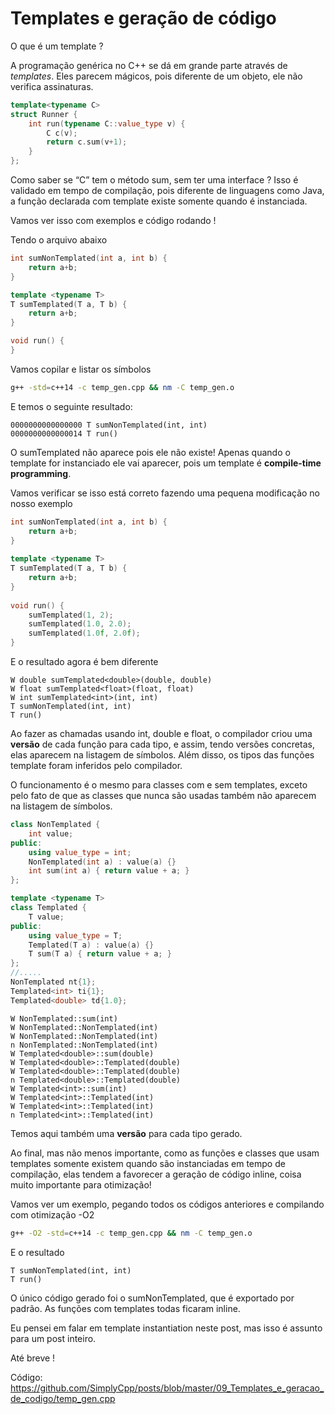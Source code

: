 # Templates e geração de código

O que é um template ?

A programação genérica no C++ se dá em grande parte através de *templates*. Eles parecem mágicos, pois diferente de um objeto, ele não verifica assinaturas.

```cpp
template<typename C>
struct Runner {
	int run(typename C::value_type v) {
		C c(v);
		return c.sum(v+1);
	}
};
```

Como saber se “C” tem o método sum, sem ter uma interface ?
 Isso é validado em tempo de compilação, pois diferente de linguagens  como Java, a função declarada com template existe somente quando é  instanciada.

Vamos ver isso com exemplos e código rodando !

Tendo o arquivo abaixo

```cpp
int sumNonTemplated(int a, int b) {
	return a+b;
}

template <typename T>
T sumTemplated(T a, T b) {
	return a+b;
}

void run() {
}
```

Vamos copilar e listar os símbolos

```bash
g++ -std=c++14 -c temp_gen.cpp && nm -C temp_gen.o
```

E temos o seguinte resultado:

```
0000000000000000 T sumNonTemplated(int, int)
0000000000000014 T run()
```

O sumTemplated não aparece pois ele não existe! Apenas quando o template for instanciado ele vai aparecer, pois um template é **compile-time programming**.

Vamos verificar se isso está correto fazendo uma pequena modificação no nosso exemplo

```cpp
int sumNonTemplated(int a, int b) {
	return a+b;
}
 
template <typename T>
T sumTemplated(T a, T b) {
	return a+b;
}
 
void run() {
	sumTemplated(1, 2);
	sumTemplated(1.0, 2.0);
	sumTemplated(1.0f, 2.0f);
}
```

E o resultado agora é bem diferente

```
W double sumTemplated<double>(double, double)
W float sumTemplated<float>(float, float)
W int sumTemplated<int>(int, int)
T sumNonTemplated(int, int)
T run()
```

Ao fazer as chamadas usando int, double e float, o compilador criou uma **versão** de cada função para cada tipo, e assim, tendo versões concretas, elas  aparecem na listagem de símbolos. Além disso, os tipos das funções  template foram inferidos pelo compilador.

O funcionamento é o mesmo para classes com e sem templates, exceto  pelo fato de que as classes que nunca são usadas também não aparecem na  listagem de símbolos.

```cpp
class NonTemplated {
	int value;
public:
	using value_type = int;
	NonTemplated(int a) : value(a) {}
	int sum(int a) { return value + a; }
};

template <typename T>
class Templated {
	T value;
public:
	using value_type = T;
	Templated(T a) : value(a) {}
	T sum(T a) { return value + a; }
};
//.....
NonTemplated nt{1};
Templated<int> ti{1};
Templated<double> td{1.0};
```

```
W NonTemplated::sum(int)
W NonTemplated::NonTemplated(int)
W NonTemplated::NonTemplated(int)
n NonTemplated::NonTemplated(int)
W Templated<double>::sum(double)
W Templated<double>::Templated(double)
W Templated<double>::Templated(double)
n Templated<double>::Templated(double)
W Templated<int>::sum(int)
W Templated<int>::Templated(int)
W Templated<int>::Templated(int)
n Templated<int>::Templated(int)
```

Temos aqui também uma **versão** para cada tipo gerado.

Ao final, mas não menos importante, como as funções e classes que  usam templates somente existem quando são instanciadas em tempo de  compilação, elas tendem a favorecer a geração de código inline, coisa  muito importante para otimização!

Vamos ver um exemplo, pegando todos os códigos anteriores e compilando com otimização -O2

```bash
g++ -O2 -std=c++14 -c temp_gen.cpp && nm -C temp_gen.o
```

E o resultado

```
T sumNonTemplated(int, int)
T run()
```

O único código gerado foi o sumNonTemplated, que é exportado por padrão. As funções com templates todas ficaram inline.

Eu pensei em falar em template instantiation neste post, mas isso é assunto para um post inteiro.

Até breve !

Código: https://github.com/SimplyCpp/posts/blob/master/09_Templates_e_geracao_de_codigo/temp_gen.cpp
